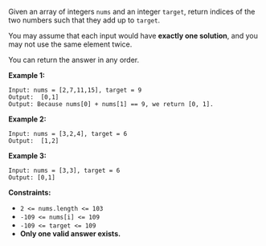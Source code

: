 
Given an array of integers `nums` and an integer `target`, return indices of the two numbers such that they add up to `target`.

You may assume that each input would have **exactly one solution**, and you may not use the same element twice.

You can return the answer in any order.

**Example 1:**

```
Input: nums = [2,7,11,15], target = 9
Output:  [0,1]
Output: Because nums[0] + nums[1] == 9, we return [0, 1].
````

**Example 2:**

```
Input: nums = [3,2,4], target = 6
Output:  [1,2]
```

**Example 3:**

```
Input: nums = [3,3], target = 6
Output: [0,1]
````

**Constraints:**

- `2 <= nums.length <= 103`
- `-109 <= nums[i] <= 109`
- `-109 <= target <= 109`
- **Only one valid answer exists.**